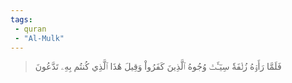 ```yaml
---
tags: 
 - quran 
 - "Al-Mulk"
---
```


> فَلَمَّا رَأَوۡهُ زُلۡفَةٗ سِيٓـَٔتۡ وُجُوهُ ٱلَّذِينَ كَفَرُواْ وَقِيلَ هَٰذَا ٱلَّذِي كُنتُم بِهِۦ تَدَّعُونَ
